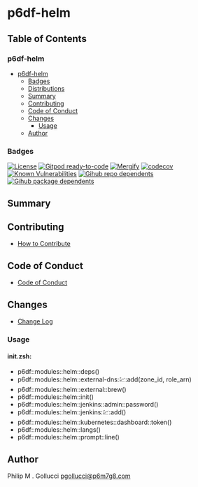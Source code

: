 # p6df-helm

## Table of Contents


### p6df-helm
- [p6df-helm](#p6df-helm)
  - [Badges](#badges)
  - [Distributions](#distributions)
  - [Summary](#summary)
  - [Contributing](#contributing)
  - [Code of Conduct](#code-of-conduct)
  - [Changes](#changes)
    - [Usage](#usage)
  - [Author](#author)

### Badges

[![License](https://img.shields.io/badge/License-Apache%202.0-yellowgreen.svg)](https://opensource.org/licenses/Apache-2.0)
[![Gitpod ready-to-code](https://img.shields.io/badge/Gitpod-ready--to--code-blue?logo=gitpod)](https://gitpod.io/#https://github.com/p6m7g8/p6df-helm)
[![Mergify](https://img.shields.io/endpoint.svg?url=https://gh.mergify.io/badges/p6m7g8/p6df-helm/&style=flat)](https://mergify.io)
[![codecov](https://codecov.io/gh/p6m7g8/p6df-helm/branch/master/graph/badge.svg?token=14Yj1fZbew)](https://codecov.io/gh/p6m7g8/p6df-helm)
[![Known Vulnerabilities](https://snyk.io/test/github/p6m7g8/p6df-helm/badge.svg?targetFile=package.json)](https://snyk.io/test/github/p6m7g8/p6df-helm?targetFile=package.json)
[![Gihub repo dependents](https://badgen.net/github/dependents-repo/p6m7g8/p6df-helm)](https://github.com/p6m7g8/p6df-helm/network/dependents?dependent_type=REPOSITORY)
[![Gihub package dependents](https://badgen.net/github/dependents-pkg/p6m7g8/p6df-helm)](https://github.com/p6m7g8/p6df-helm/network/dependents?dependent_type=PACKAGE)

## Summary

## Contributing

- [How to Contribute](CONTRIBUTING.md)

## Code of Conduct

- [Code of Conduct](https://github.com/p6m7g8/.github/blob/master/CODE_OF_CONDUCT.md)

## Changes

- [Change Log](CHANGELOG.md)

### Usage

#### init.zsh:

- p6df::modules::helm::deps()
- p6df::modules::helm::external-dns::chart::add(zone_id, role_arn)
- p6df::modules::helm::external::brew()
- p6df::modules::helm::init()
- p6df::modules::helm::jenkins::admin::password()
- p6df::modules::helm::jenkins::chart::add()
- p6df::modules::helm::kubernetes::dashboard::token()
- p6df::modules::helm::langs()
- p6df::modules::helm::prompt::line()


## Author

Philip M . Gollucci <pgollucci@p6m7g8.com>
